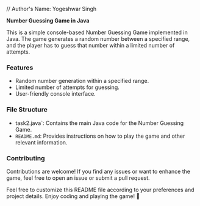 // Author's Name: Yogeshwar Singh


**Number Guessing Game in Java**

This is a simple console-based Number Guessing Game implemented in Java. The game generates a random number between a specified range, and the player has to guess that number within a limited number of attempts.


### Features

- Random number generation within a specified range.
- Limited number of attempts for guessing.
- User-friendly console interface.

### File Structure

- task2.java`: Contains the main Java code for the Number Guessing Game.
- `README.md`: Provides instructions on how to play the game and other relevant information.

### Contributing

Contributions are welcome! If you find any issues or want to enhance the game, feel free to open an issue or submit a pull request.

Feel free to customize this README file according to your preferences and project details. Enjoy coding and playing the game! 🚀
